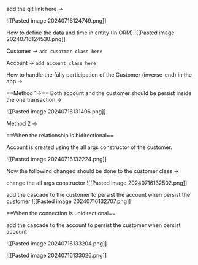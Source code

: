 
add the git link here ->


![[Pasted image 20240716124749.png]]

How to define the data and time in entity (In ORM)
![[Pasted image 20240716124530.png]]

Customer -> 
`add cusotmer class here`

Account ->
`add account class here`

How to handle the fully participation of the Customer (inverse-end) in the app ->

==Method 1->==
Both account and the customer should be persist inside the one transaction -> 


![[Pasted image 20240716131406.png]]


Method 2 -> 

==When the relationship is bidirectional==

Account is created using the all args constructor of the customer.

![[Pasted image 20240716132224.png]]

Now the following changed should be done to the customer class -> 

change  the all args constructor
 ![[Pasted image 20240716132502.png]]
 
 add the cascade to the customer to persist the account when persist the customer
 ![[Pasted image 20240716132707.png]]


==When the connection is unidirectional==

add the cascade to the account to persist the customer when persist account

![[Pasted image 20240716133204.png]]

![[Pasted image 20240716133026.png]]

